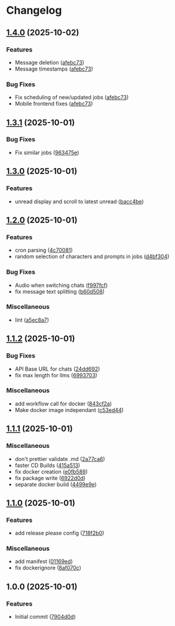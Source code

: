 # Changelog

## [1.4.0](https://github.com/iKadmium/storytime/compare/v1.3.1...v1.4.0) (2025-10-02)


### Features

* Message deletion ([afebc73](https://github.com/iKadmium/storytime/commit/afebc73926341f3ba01ab4655b588272c867926f))
* Message timestamps ([afebc73](https://github.com/iKadmium/storytime/commit/afebc73926341f3ba01ab4655b588272c867926f))


### Bug Fixes

* Fix scheduling of new/updated jobs ([afebc73](https://github.com/iKadmium/storytime/commit/afebc73926341f3ba01ab4655b588272c867926f))
* Mobile frontend fixes ([afebc73](https://github.com/iKadmium/storytime/commit/afebc73926341f3ba01ab4655b588272c867926f))

## [1.3.1](https://github.com/iKadmium/storytime/compare/v1.3.0...v1.3.1) (2025-10-01)


### Bug Fixes

* Fix similar jobs ([963475e](https://github.com/iKadmium/storytime/commit/963475e6735a419c55a4169335cd6cec7b4f17de))

## [1.3.0](https://github.com/iKadmium/storytime/compare/v1.2.0...v1.3.0) (2025-10-01)


### Features

* unread display and scroll to latest unread ([bacc4be](https://github.com/iKadmium/storytime/commit/bacc4be552995aaf987c39206ccacb3b5db59531))

## [1.2.0](https://github.com/iKadmium/storytime/compare/v1.1.2...v1.2.0) (2025-10-01)


### Features

* cron parsing ([4c70081](https://github.com/iKadmium/storytime/commit/4c7008125f5b22ffef2b9bbdf61de2e0e8f0884a))
* random selection of characters and prompts in jobs ([d4bf304](https://github.com/iKadmium/storytime/commit/d4bf304ccbe13c317cca6dff10a066539a95f21a))


### Bug Fixes

* Audio when switching chats ([f997fcf](https://github.com/iKadmium/storytime/commit/f997fcf0e65fb17c712a2599d901751219e13f2c))
* fix message text splitting ([b60d508](https://github.com/iKadmium/storytime/commit/b60d508f510695f039efd0ab16b52403d750f927))


### Miscellaneous

* lint ([a5ec8a7](https://github.com/iKadmium/storytime/commit/a5ec8a79c0ffc737edc32b712cd057ef5525566e))

## [1.1.2](https://github.com/iKadmium/storytime/compare/v1.1.1...v1.1.2) (2025-10-01)


### Bug Fixes

* API Base URL for chats ([24dd692](https://github.com/iKadmium/storytime/commit/24dd692be57d625313f3e5520830cdc56e138024))
* fix max length for llms ([6993703](https://github.com/iKadmium/storytime/commit/69937038f21869d8c626f24626218f30069d4907))


### Miscellaneous

* add workflow call for docker ([843cf2a](https://github.com/iKadmium/storytime/commit/843cf2a6eea3fcd60780fb8ad33c29a55950cd6e))
* Make docker image independant ([c53ed44](https://github.com/iKadmium/storytime/commit/c53ed44d913240fa7f546bb1ae8c5ffd17ef5dea))

## [1.1.1](https://github.com/iKadmium/storytime/compare/v1.1.0...v1.1.1) (2025-10-01)


### Miscellaneous

* don't prettier validate .md ([2a77ca6](https://github.com/iKadmium/storytime/commit/2a77ca6a33b5ebd7022787df08deb8199bcd687e))
* faster CD Builds ([415a513](https://github.com/iKadmium/storytime/commit/415a5139c57db55990a08e33c5b805cafd6e9e80))
* fix docker creation ([e0fb589](https://github.com/iKadmium/storytime/commit/e0fb5898dae7d30b10d5f5d0572a7fd5d617168c))
* fix package write ([6922d0d](https://github.com/iKadmium/storytime/commit/6922d0d12f66d1c19f2ff232583a385dad63f330))
* separate docker build ([4499e9e](https://github.com/iKadmium/storytime/commit/4499e9ebe136cfed11283f5b4d157f5f5ac346d7))

## [1.1.0](https://github.com/iKadmium/storytime/compare/v1.0.0...v1.1.0) (2025-10-01)


### Features

* add release please config ([718f2b0](https://github.com/iKadmium/storytime/commit/718f2b05ffea93c1028fe15660496d461b5feee8))


### Miscellaneous

* add manifest ([01169ed](https://github.com/iKadmium/storytime/commit/01169ed97a6946a615493e7355811b0a7042e308))
* fix dockerignore ([8af070c](https://github.com/iKadmium/storytime/commit/8af070c36e95fa2e20c2883bb00e35ae6f3be2aa))

## 1.0.0 (2025-10-01)


### Features

* Initial commit ([7904d0d](https://github.com/iKadmium/storytime/commit/7904d0d03c39ebd1948d2260f78f8ad1ca90ab86))
